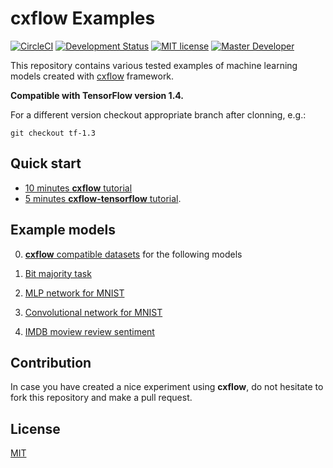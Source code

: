 # cxflow Examples

[![CircleCI](https://circleci.com/gh/Cognexa/cxflow-examples/tree/master.svg?style=shield)](https://circleci.com/gh/Cognexa/cxflow-examples/tree/master)
[![Development Status](https://img.shields.io/badge/status-CX%20Regular-brightgreen.svg?style=flat)]()
[![MIT license](https://img.shields.io/badge/license-MIT-blue.svg?style=flat)]()
[![Master Developer](https://img.shields.io/badge/master-Adam%20Blažek-lightgrey.svg?style=flat)]()

This repository contains various tested examples of machine learning models created with [cxflow](Cognexa/cxflow) framework.

**Compatible with TensorFlow version 1.4.**

For a different version checkout appropriate branch after clonning, e.g.:
```
git checkout tf-1.3
```

## Quick start
- [10 minutes **cxflow** tutorial](https://cxflow.org/tutorial.html)
- [5 minutes **cxflow-tensorflow** tutorial](https://tensorflow.cxflow.org/tutorial.html).

## Example models

0. [**cxflow** compatible datasets](datasets/) for the following models

1. [Bit majority task](majority/)
2. [MLP network for MNIST](mnist_mlp/)
3. [Convolutional network for MNIST](mnist_convnet/)
4. [IMDB moview review sentiment](imdb/)

## Contribution
In case you have created a nice experiment using **cxflow**, do not hesitate to fork this repository and make a pull request.

## License
[MIT](LICENSE)